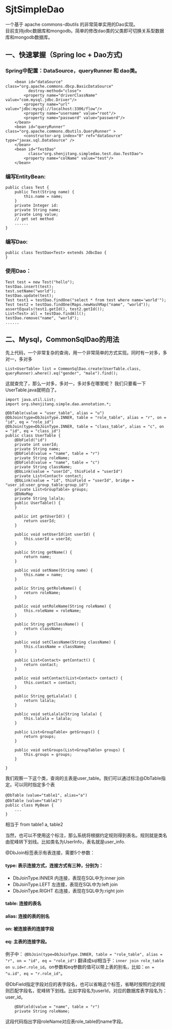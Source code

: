 # SjtSimpleDao
一个基于 apache commons-dbutils 的非常简单实用的Dao实现。   
目前支持jdbc数据库和mongodb。简单的修改dao类的父类即可切换关系型数据库和mongodb数据库。   
## 一、快速掌握（Spring Ioc + Dao方式)
### Spring中配置：DataSource，queryRunner 和 dao类。
```
    <bean id="dataSource" class="org.apache.commons.dbcp.BasicDataSource"
          destroy-method="close">
        <property name="driverClassName" value="com.mysql.jdbc.Driver"/>
        <property name="url" value="jdbc:mysql://localhost:3306/flow"/>
        <property name="username" value="root"/>
        <property name="password" value="password"/>
    </bean>
    <bean id="queryRunner" class="org.apache.commons.dbutils.QueryRunner" >
        <constructor-arg index="0" ref="dataSource" type="javax.sql.DataSource" />
    </bean>    
    <bean id="TestDao"
          class="org.shenjitang.simpledao.test.dao.TestDao">
        <property name="colName" value="test"/>
    </bean>

```

### 编写EntityBean:

```
public class Test {
    public Test(String name) {
        this.name = name;
    }
    private Integer id:
    private String name;
    private Long value;
    // get set method
    ...... 
}

```

### 编写Dao:
```
public class TestDao<Test> extends JdbcDao {
}

```

### 使用Dao：

```
Test test = new Test("hello");
testDao.insert(test);
test.setName("world");
testDao.update(test);
Test test1 = testDao.findOne("select * from test where name='world'");
Test test2 = testDao.findOne(Maps.newHashMap("name", "world"));
assertEquals(test1.getId(), test2.getId());
List<Test> all = testDao.findAll();
testDao.remove("name", "world");
......

```

## 二、Mysql，CommonSqlDao的用法
先上代码，一个非常复杂的查询，用一个非常简单的方式实现。同时有一对多，多对一，多对多
```
List<UserTable> list = CommonSqlDao.create(UserTable.class, queryRunner).where().eq("gender", "male").find();

```
这就查完了，那么一对多，多对一，多对多在哪里呢？
我们只要看一下UserTable.java就明白了。
```
import java.util.List;
import org.shenjitang.simple.dao.annotation.*;

@DbTable(value = "user_table", alias = "u")
@DbJoin(type=DbJoinType.INNER, table = "role_table", alias = "r", on = "id", eq = "role_id")
@DbJoin(type=DbJoinType.INNER, table = "class_table", alias = "c", on = "id", eq = "class_id")
public class UserTable {
    @DbField("id")
    private int userId;
    private String name;
    @DbField(value = "name", table = "r")
    private String roleName;
    @DbField(value = "name", table = "c")
    private String className;
    @DbLink(value = "userId", thisField = "userId")
    private List<Contact> contact;
    @DbLink(value = "id", thisField = "userId", bridge = "user_id:user_group_table:group_id")
    private List<GroupTable> groups;
    @DbNoMap
    private String lalala;
    public UserTable() {
    }

    public int getUserId() {
        return userId;
    }

    public void setUserId(int userId) {
        this.userId = userId;
    }

    public String getName() {
        return name;
    }

    public void setName(String name) {
        this.name = name;
    }

    public String getRoleName() {
        return roleName;
    }

    public void setRoleName(String roleName) {
        this.roleName = roleName;
    }

    public String getClassName() {
        return className;
    }

    public void setClassName(String className) {
        this.className = className;
    }

    public List<Contact> getContact() {
        return contact;
    }

    public void setContact(List<Contact> contact) {
        this.contact = contact;
    }

    public String getLalala() {
        return lalala;
    }

    public void setLalala(String lalala) {
        this.lalala = lalala;
    }

    public List<GroupTable> getGroups() {
        return groups;
    }

    public void setGroups(List<GroupTable> groups) {
        this.groups = groups;
    }
        
}
```
我们观察一下这个类，查询的主表是user_table。我们可以通过标注@DbTable指定。可以同时指定多个表
```
@DbTable（value="table1", alias="a")
@DbTable（value="table2")
public class MyBean {
    ...
}
```
相当于 from table1 a, table2

当然，也可以不使用这个标注，那么系统将根据约定规则得到表名。规则就是类名由驼峰转下划线。比如类名为UserInfo，表名就是user_info.

@DbJoin标签表示有表连接，需要5个参数：
#### type: 表示连接方式，连接方式有三种，分别为：
- DbJoinType.INNER 内连接，表现在SQL中为:inner join
- DbJoinType.LEFT 左连接，表现在SQL中为:left join
- DbJoinType.RIGHT 右连接，表现在SQL中为:right join
#### table: 连接的表名
#### alias: 连接的表的别名
#### on: 被连接表的连接字段
#### eq: 主表的连接字段。
例子中：
`@DbJoin(type=DbJoinType.INNER, table = "role_table", alias = "r", on = "id", eq = "role_id")`
翻译成sql相当于：`inner join role_table on u.id=r.role_id`。on参数和eq参数的值可以带上表的别名，比如：`on = "u.id", eq = "r.role_id"`。

@DbField指定字段对应的表字段名，也可以省略这个标签，省略时按照约定的规则匹配字段名，驼峰转下划线。比如字段名为userId，对应的数据库表字段名为：user_id。
```
    @DbField(value = "name", table = "r")
    private String roleName;
```
这段代码指出字段roleName对应表role_table的name字段。
